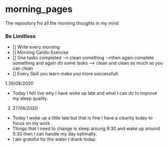 # morning_pages
The repository fro all the morning thoughts in my mind

### Be Limitless
- [] Write every morning 
- [] Morning Cardio Exercise
- [] One tasks completed --> clean something -->then again complete something and again do some tasks --> clean and clean as much as you can clean
- [] Every Skill you learn make you more successfull.


1.26/08/2020 
* Today I felt live why I have woke up late and what I can do to improve my sleep quality.

2. 27/08/2020
* Today I woke up a little late but that is fine I have a clearity today to focus on my work
* Things that I need to change is sleep aroung 9:30 and wake up around 5:30 then I can handle my day optimally.
* I am grateful for the water I drank today.
